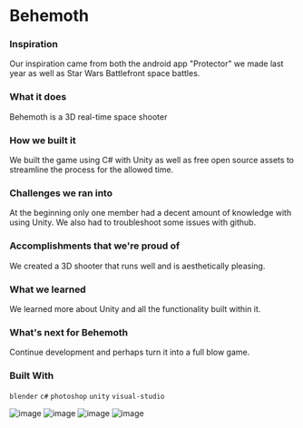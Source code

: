 # Behemoth

### Inspiration
Our inspiration came from both the android app "Protector" we made last year as well as Star Wars Battlefront space battles.

### What it does
Behemoth is a 3D real-time space shooter

### How we built it
We built the game using C# with Unity as well as free open source assets to streamline the process for the allowed time.

### Challenges we ran into
At the beginning only one member had a decent amount of knowledge with using Unity. We also had to troubleshoot some issues with github.

### Accomplishments that we're proud of
We created a 3D shooter that runs well and is aesthetically pleasing.

### What we learned
We learned more about Unity and all the functionality built within it.

### What's next for Behemoth
Continue development and perhaps turn it into a full blow game.

### Built With
`blender` `c#` `photoshop` `unity` `visual-studio`

![image](https://user-images.githubusercontent.com/37005498/80409764-0e4f4b80-888f-11ea-892c-a9dbe82d2705.png)
![image](https://user-images.githubusercontent.com/37005498/80409801-1b6c3a80-888f-11ea-8e05-70f7ec72a07e.png)
![image](https://user-images.githubusercontent.com/37005498/80409828-26bf6600-888f-11ea-9501-45d5ce674d93.png)
![image](https://user-images.githubusercontent.com/37005498/80409854-32129180-888f-11ea-9c79-95f73c42c7ec.png)

